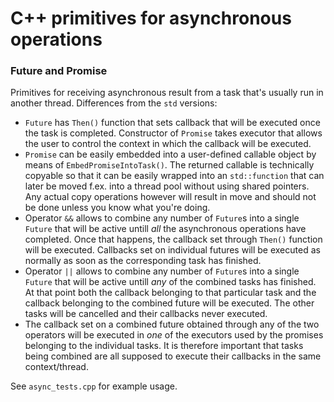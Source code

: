 # C++ primitives for asynchronous operations

### Future and Promise

Primitives for receiving asynchronous result from a task that's usually run in another thread. Differences from the `std` versions:
- `Future` has `Then()` function that sets callback that will be executed once the task is completed. Constructor of `Promise` takes executor that allows the user to control the context in which the callback will be executed.
- `Promise` can be easily embedded into a user-defined callable object by means of `EmbedPromiseIntoTask()`. The returned callable is technically copyable so that it can be easily wrapped into an `std::function` that can later be moved f.ex. into a thread pool without using shared pointers. Any actual copy operations however will result in move and should not be done unless you know what you're doing.
- Operator `&&` allows to combine any number of `Future`s into a single `Future` that will be active untill *all* the asynchronous operations have completed. Once that happens, the callback set through `Then()` function will be executed. Callbacks set on individual futures will be executed as normally as soon as the corresponding task has finished.
- Operator `||` allows to combine any number of  `Future`s into a single `Future` that will be active untill *any* of the combined tasks has finished. At that point both the callback belonging to that particular task and the callback belonging to the combined future will be executed. The other tasks will be cancelled and their callbacks never executed. 
- The callback set on a combined future obtained through any of the two operators will be executed in *one* of the executors used by the promises belonging to the individual tasks. It is therefore important that tasks being combined are all supposed to execute their callbacks in the same context/thread.

See `async_tests.cpp` for example usage.
